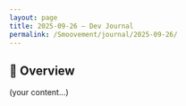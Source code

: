 ```yaml
---
layout: page
title: 2025-09-26 – Dev Journal
permalink: /Smoovement/journal/2025-09-26/
---
```


## 📌 Overview
(your content…)
